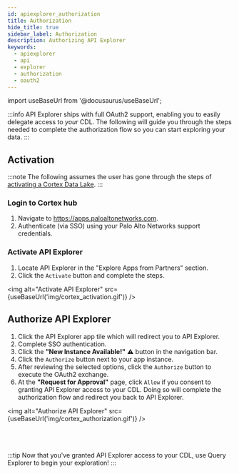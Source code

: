```yaml
---
id: apiexplorer_authorization
title: Authorization
hide_title: true
sidebar_label: Authorization
description: Authorizing API Explorer
keywords:
  - apiexplorer
  - api
  - explorer
  - authorization
  - oauth2
---
```


import useBaseUrl from '@docusaurus/useBaseUrl';

:::info
API Explorer ships with full OAuth2 support, enabling you to easily delegate access to _your_ CDL. The following will guide you through the steps needed to complete the authorization flow so you can start exploring your data.
:::

## Activation

:::note
The following assumes the user has gone through the steps of [activating a Cortex Data Lake](https://docs.paloaltonetworks.com/cortex/cortex-data-lake/cortex-data-lake-getting-started/get-started-with-cortex-data-lake/license-activation.html).
:::

### Login to Cortex hub

1. Navigate to https://apps.paloaltonetworks.com.
2. Authenticate (via SSO) using your Palo Alto Networks support credentials.

### Activate API Explorer

1. Locate API Explorer in the "Explore Apps from Partners" section.
2. Click the `Activate` button and complete the steps.

<img alt="Activate API Explorer" src={useBaseUrl('img/cortex_activation.gif')} />

## Authorize API Explorer

1. Click the API Explorer app tile which will redirect you to API Explorer.
2. Complete SSO authentication.
3. Click the **"New Instance Available!"** ⚠️ button in the navigation bar.
4. Click the `Authorize` button next to your app instance.
5. After reviewing the selected options, click the `Authorize` button to execute the OAuth2 exchange.
6. At the **"Request for Approval"** page, click `Allow` if you consent to granting API Explorer access to your CDL. Doing so will complete the authorization flow and redirect you back to API Explorer.

<img alt="Authorize API Explorer" src={useBaseUrl('img/cortex_authorization.gif')} />
<br></br><br></br>

:::tip
Now that you've granted API Explorer access to your CDL, use Query Explorer to begin your exploration!
:::
